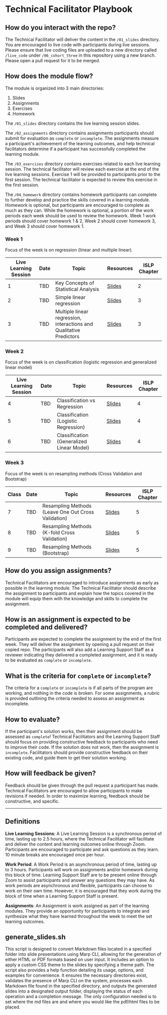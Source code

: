 # Technical Facilitator Playbook

## How do you interact with the repo?
The Technical Facilitator will deliver the content in the `/01_slides` directory. You are encouraged to live code with participants during live sessions. Please ensure that live coding files are uploaded to a new directory called `/live_code` under `/06_cohort_three` in this repository using a new branch. Please open a pull request for it to be merged.

## How does the module flow?
The module is organized into 3 main directories:
1. Slides
2. Assignments
3. Exercises
4. Homework

The `/01_slides` directory contains the live learning session slides.

The `/02_assignments` directory contains assignments participants should submit for evaluation as  `complete` or `incomplete`. The assignments measure a participant's achievement of the learning outcomes, and help technical facilitators determine if a participant has successfully completed the learning module. 

The `/03_exercises` directory contains exercises related to each live learning session. The technical facilitator will review each exercise at the end of the live learning sessions. Exercise 1 will be provided to participants prior to the first session. The technical facilitator is expected to review this exercise in the first session. 

The `/04_homework` directory contains homework participants can complete to further develop and practice the skills covered in a learning module. Homework is optional, but participants are encouraged to complete as much as they can. While the homework is optional, a portion of the work periods each week should be used to review the homework. Week 1 work periods should cover homework 1 & 2, Week 2 should cover homework 3, and Week 3 should cover homework 1. 

### Week 1

Focus of the week is on regression (linear and multiple linear).

| Live Learning Session  | Date   | Topic                                                 |  Resources | ISLP Chapter |       
|--------|--------|-------------------------------------------------------|------------| -------------|
| 1      | TBD    | Key Concepts of Statistical Analysis                  | [Slides](../01_slides/1_statistical_learning.pdf)                      | 2 |
| 2      | TBD    | Simple linear regression                              | [Slides](../01_slides/2_linear_regression.pdf)                         | 3 |
| 3      | TBD    | Multiple linear regression, interactions and Qualitative Predictors  | [Slides](../01_slides/3_multiple_linear_regression.pdf) | 3 |

### Week 2

Focus of the week is on classification (logistic regression and generalized linear model)

| Live Learning Session  | Date   | Topic                                                 |  Resources | ISLP Chapter |
|--------|--------|-------------------------------------------------------|------------| -------------|   
| 4      | TBD    | Classification vs Regression                          | [Slides](../01_slides/4_classification.pdf)                            | 4 |
| 5      | TBD    | Classification (Logistic Regression)                | [Slides](../01_slides/5_logistic_regression.pdf)                       | 4 |
| 6      | TBD    | Classification (Generalized Linear Model)             | [Slides](../01_slides/6_generalized_linear_models.pdf)                 | 4 |

### Week 3

Focus of the week is on resampling methods (Cross Validation and Bootstrap)

| Class  | Date   | Topic                                                 |  Resources | ISLP Chapter | 
|--------|--------|-------------------------------------------------------|------------| -------------|
| 7      | TBD    | Resampling Methods (Leave One Out Cross Validation)   |  [Slides](../01_slides/7_leave_one_out_cross_validation.pdf)           | 5 | 
| 8      | TBD    | Resampling Methods (K-fold Cross Validation)          | [Slides](../01_slides/8_k_fold_cross_validation.pdf)                   | 5 | 
| 9      | TBD    | Resampling Methods (Bootstrap)                        | [Slides](../01_slides/9_the_bootstrap.pdf)                             | 5 | 

## How do you assign assignments?
Technical Facilitators are encouraged to introduce assignments as early as possible in the learning module. The Technical Facilitator should describe the assignment to participants and explain how the topics covered in the module will equip them with the knowledge and skills to complete the assignment. 

## How is an assignment is expected to be completed and delivered?
Participants are expected to complete the assignment by the end of the first week. They will deliver the assignment by opening a pull request on their copied repo. The participants will also add a Learning Support Staff as a reviewer indicating they delivered a completed assignment, and it is ready to be evaluated as `complete` or `incomplete`.

## What is the criteria for `complete` or `incomplete`?
The criteria for a `complete` or `incomplete` is if all parts of the program are working, and nothing in the code is broken. For some assignments, a rubric is provided outlining the criteria needed to assess an assignment as incomplete.

## How to evaluate?
If the participant's solution works, then their assignment should be assessed as `complete`! Technical Facilitators and the Learning Support Staff should focus on providing constructive feedback to participants who need to improve their code. If the solution does not work, then the assignment is `incomplete`. Facilitators should provide constructive feedback on their existing code, and guide them to get their solution working.

## How will feedback be given?
Feedback should be given through the pull request a participant has made. Technical Facilitators are encouraged to allow participants to make revisions if needed. In order to maximize learning, feedback should be constructive, and specific.

<hr>

## Definitions
**Live Learning Sessions**: A Live Learning Session is a synchronous period of time, lasting up to 2.5 hours, where the Technical Facilitator will facilitate and deliver the content and learning outcomes online through Zoom. Participants are encouraged to participate and ask questions as they learn. 10 minute breaks are encouraged once per hour.

**Work Period**: A Work Period is an asynchronous period of time, lasting up to 3 hours. Participants will work on assignments and/or homework during this block of time. Learning Support Staff are to be present online through Zoom to assist participants and answer any questions they may have. As work periods are asynchronous and flexible, participants can choose to work on their own time. However, it is encouraged that they work during the block of time when a Learning Support Staff is present.

**Assignments**: An Assignment is work assigned as part of the learning modules. They provide an opportunity for participants to integrate and synthesize what they have learned throughout the week to meet the set learning outcomes.

## generate_slides.sh

This script is designed to convert Markdown files located in a specified folder into slide presentations using Marp CLI, allowing for the generation of either HTML or PDF formats based on user input. It includes an option to apply a custom CSS theme to the slides by specifying a theme path. The script also provides a help function detailing its usage, options, and examples for convenience. It ensures the necessary directories exist, validates the presence of Marp CLI on the system, processes each Markdown file found in the specified directory, and outputs the generated slides into a designated output folder, displaying the status of each operation and a completion message. The only configuration needed is to set where the md files are and where you would like the pdf/html files to be placed.
